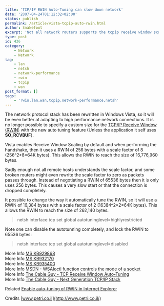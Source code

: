 ```yaml
---
title: 'TCP/IP RWIN Auto-Tuning can slow down network'
date: '2007-04-24T01:12:32+02:00'
status: publish
permalink: /article/vista-tcpip-auto-rwin.html
author: Snakefoot
excerpt: 'Not all network routers supports the tcpip receive window scaling flag used by Windows Vista.'
type: post
id: 436
category:
    - Network
    - Network
tag:
    - lan
    - netsh
    - network-performance
    - rwin
    - tcpip
    - wan
post_format: []
tags:
    - 'rwin,lan,wan,tcpip,network-performance,netsh'
---
```

The network protocol stack has been rewritten in Windows Vista, so it will be even better at adapting to high performance network connections. It is no longer possible to specify a custom size for the [TCP/IP Receive Window (RWIN)](/article/tcpip-rwin-size.html) with the new auto tuning feature (Unless the application it self uses **SO\_RCVBUF**).  
  
 Vista enables Receive Window Scaling by default and when performing the handshake, then it uses a RWIN of 256 bytes with a scale factor of 8 (256^2\*8=64K bytes). This allows the RWIN to reach the size of 16,776,960 bytes.  
  
 Sadly enough not all remote hosts understands the scale factor, and some broken routers might even rewrite the scale factor to zero as packets passes through. Instead of negotiating a RWIN of 65536 bytes then it is only uses 256 bytes. This causes a very slow start or that the connection is dropped completely.  
  
 It possible to change the way it automatically tune the RWIN, so it will use a RWIN of 16,384 bytes with a scale factor of 2 (16384^2\*2=64K bytes). This allows the RWIN to reach the size of 262,140 bytes.

> netsh interface tcp set global autotuninglevel=highlyrestricted

 Note one can disable the autotunning completely, and lock the RWIN to 65536 bytes:
 > netsh interface tcp set global autotuninglevel=disabled

 More Info [MS KB929868](http://support.microsoft.com/kb/929868 "A Web site sends data very slowly or drops the data completely when you use Windows Vista Enterprise")  
 More Info [MS KB932170](http://support.microsoft.com/kb/932170 "When you copy large files to or from earlier operating systems, the copy operation may be slower than expected on some Windows Vista-based computers")  
 More Info [MS KB935400](http://support.microsoft.com/kb/935400 "It takes a very long time to download an e-mail message from a POP3 server in Outlook 2007")  
 More Info [MSDN - WSAIoctl function controls the mode of a socket](http://msdn2.microsoft.com/en-us/library/ms741621.aspx)  
 More Info [The Cable Guy - TCP Receive Window Auto-Tuning](http://www.microsoft.com/technet/technetmag/issues/2007/01/CableGuy/default.aspx)  
 More Info [The Cable Guy - Next Generation TCP/IP Stack](http://www.microsoft.com/technet/community/columns/cableguy/cg1105.mspx "November 2005 - Performance Enhancements in the Next Generation TCP/IP Stack")  
  
 Related [Enable auto-tuning of RWIN in Internet Explorer](/article/ie-http-rwin-tuning.html)  
  
 Credits [www.petri.co.il](http://www.petri.co.il/)
